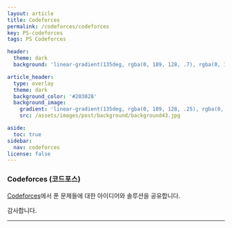 ```yaml
---
layout: article
title: Codeforces 
permalink: /codeforces/codeforces
key: PS-codeforces
tags: PS Codeforces

header:
  theme: dark
  background: 'linear-gradient(135deg, rgba(0, 189, 128, .7), rgba(0, 128, 255, .8))'

article_header:
  type: overlay
  theme: dark
  background_color: '#203028'
  background_image:
    gradient: 'linear-gradient(135deg, rgba(0, 189, 128, .25), rgba(0, 128, 255, .3))'
    src: /assets/images/post/background/background43.jpg

aside:
  toc: true
sidebar:
  nav: codeforces
license: false
---
```


### Codeforces (코드포스)
<!--more-->

[Codeforces](https://codeforces.com)에서 푼 문제들에 대한 아이디어와 솔루션을 공유합니다.

감사합니다.

---

